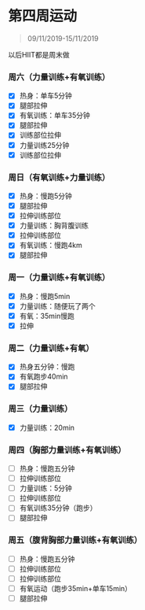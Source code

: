 # 第四周运动

>09/11/2019-15/11/2019

以后HIIT都是周末做

### 周六（力量训练+有氧训练）

- [x] 热身：单车5分钟
- [x] 腿部拉伸
- [x] 有氧训练：单车35分钟
- [x] 腿部拉伸
- [x] 训练部位拉伸
- [x] 力量训练25分钟
- [x] 训练部位拉伸

### 周日（有氧训练+力量训练）

- [x] 热身：慢跑5分钟
- [x] 腿部拉伸
- [x] 拉伸训练部位
- [x] 力量训练：胸背腹训练
- [x] 拉伸训练部位
- [x] 有氧训练：慢跑4km
- [x] 腿部拉伸

### 周一（力量训练+有氧训练）

- [x] 热身：慢跑5min
- [x] 力量训练：随便玩了两个
- [x] 有氧：35min慢跑
- [x] 拉伸

### 周二（力量训练+有氧）

- [x] 热身五分钟：慢跑
- [x] 有氧跑步40min
- [x] 腿部拉伸

### 周三（力量训练）

- [x] 力量训练：20min

### 周四（胸部力量训练+有氧训练）

- [ ] 热身：慢跑五分钟
- [ ] 拉伸训练部位
- [ ] 力量训练：5分钟
- [ ] 拉伸训练部位
- [ ] 有氧训练35分钟（跑步）
- [ ] 腿部拉伸

### 周五（腹背胸部力量训练+有氧训练）

- [ ] 热身：慢跑五分钟
- [ ] 拉伸训练部位
- [ ] 拉伸训练部位
- [ ] 有氧运动（跑步35min+单车15min）
- [ ] 腿部拉伸